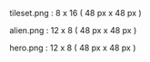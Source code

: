 tileset.png : 8 x 16 ( 48 px x 48 px )  

alien.png : 12 x 8 ( 48 px x 48 px )  

hero.png : 12 x 8 ( 48 px x 48 px )  
